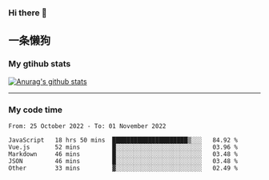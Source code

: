 ### Hi there 👋

## 一条懒狗
<!--
**kiss-me-quickly/kiss-me-quickly** is a ✨ _special_ ✨ repository because its `README.md` (this file) appears on your GitHub profile.

Here are some ideas to get you started:

- 🔭 I’m currently working on ...
- 🌱 I’m currently learning ...
- 👯 I’m looking to collaborate on ...
- 🤔 I’m looking for help with ...
- 💬 Ask me about ...
- 📫 How to reach me: ...
- 😄 Pronouns: ...
- ⚡ Fun fact: ...
-->


### My gtihub stats

[![Anurag's github stats](https://github-readme-stats.vercel.app/api?username=kiss-me-quickly)](https://github.com/anuraghazra/github-readme-stats)

***

### My code time

<!--START_SECTION:waka-->

```text
From: 25 October 2022 - To: 01 November 2022

JavaScript   18 hrs 50 mins  █████████████████████▒░░░   84.92 %
Vue.js       52 mins         █░░░░░░░░░░░░░░░░░░░░░░░░   03.96 %
Markdown     46 mins         █░░░░░░░░░░░░░░░░░░░░░░░░   03.48 %
JSON         46 mins         █░░░░░░░░░░░░░░░░░░░░░░░░   03.48 %
Other        33 mins         ▓░░░░░░░░░░░░░░░░░░░░░░░░   02.49 %
```

<!--END_SECTION:waka-->
